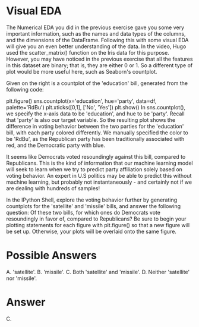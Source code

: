 # Visual EDA
The Numerical EDA you did in the previous exercise gave you some very important information, such as the names and data types of the columns, and the dimensions of the DataFrame. Following this with some visual EDA will give you an even better understanding of the data. In the video, Hugo used the scatter_matrix() function on the Iris data for this purpose. However, you may have noticed in the previous exercise that all the features in this dataset are binary; that is, they are either 0 or 1. So a different type of plot would be more useful here, such as Seaborn's countplot.

Given on the right is a countplot of the 'education' bill, generated from the following code:

plt.figure()
sns.countplot(x='education', hue='party', data=df, palette='RdBu')
plt.xticks([0,1], ['No', 'Yes'])
plt.show()
In sns.countplot(), we specify the x-axis data to be 'education', and hue to be 'party'. Recall that 'party' is also our target variable. So the resulting plot shows the difference in voting behavior between the two parties for the 'education' bill, with each party colored differently. We manually specified the color to be 'RdBu', as the Republican party has been traditionally associated with red, and the Democratic party with blue.

It seems like Democrats voted resoundingly against this bill, compared to Republicans. This is the kind of information that our machine learning model will seek to learn when we try to predict party affiliation solely based on voting behavior. An expert in U.S politics may be able to predict this without machine learning, but probably not instantaneously - and certainly not if we are dealing with hundreds of samples!

In the IPython Shell, explore the voting behavior further by generating countplots for the 'satellite' and 'missile' bills, and answer the following question: Of these two bills, for which ones do Democrats vote resoundingly in favor of, compared to Republicans? Be sure to begin your plotting statements for each figure with plt.figure() so that a new figure will be set up. Otherwise, your plots will be overlaid onto the same figure.

# Possible Answers
A. 'satellite'.
B. 'missile'.
C. Both 'satellite' and 'missile'.
D. Neither 'satellite' nor 'missile'.

# Answer
C.
